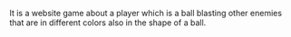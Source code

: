 It is a website game about a player which is a ball blasting other enemies that are in different colors also in the shape of a ball.
